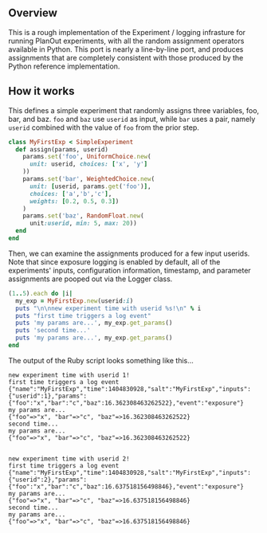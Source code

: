 ## Overview
This is a rough implementation of the Experiment / logging infrasture for running PlanOut experiments, with all the random assignment operators available in Python. This port is nearly a line-by-line port, and produces assignments that are completely consistent with those produced by the Python reference implementation.

## How it works

This defines a simple experiment that randomly assigns three variables, foo, bar, and baz.
`foo` and `baz` use `userid` as input, while `bar` uses a pair, namely `userid` combined with the value of `foo` from the prior step.
```Ruby
class MyFirstExp < SimpleExperiment
  def assign(params, userid)
    params.set('foo', UniformChoice.new(
      unit: userid, choices: ['x', 'y']
    ))
    params.set('bar', WeightedChoice.new(
      unit: [userid, params.get('foo')],
      choices: ['a','b','c'],
      weights: [0.2, 0.5, 0.3])
    )
    params.set('baz', RandomFloat.new(
      unit:userid, min: 5, max: 20))
  end
end
```

Then, we can examine the assignments produced for a few input userids. Note that since exposure logging is enabled by default, all of the experiments' inputs, configuration information, timestamp, and parameter assignments are pooped out via the Logger class.

```Ruby
(1..5).each do |i|
  my_exp = MyFirstExp.new(userid:i)
  puts "\n\nnew experiment time with userid %s!\n" % i
  puts "first time triggers a log event"
  puts 'my params are...', my_exp.get_params()
  puts 'second time...'
  puts 'my params are...', my_exp.get_params()
end
```

The output of the Ruby script looks something like this...

```
new experiment time with userid 1!
first time triggers a log event
{"name":"MyFirstExp","time":1404830928,"salt":"MyFirstExp","inputs":{"userid":1},"params":{"foo":"x","bar":"c","baz":16.362308463262522},"event":"exposure"}
my params are...
{"foo"=>"x", "bar"=>"c", "baz"=>16.362308463262522}
second time...
my params are...
{"foo"=>"x", "bar"=>"c", "baz"=>16.362308463262522}


new experiment time with userid 2!
first time triggers a log event
{"name":"MyFirstExp","time":1404830928,"salt":"MyFirstExp","inputs":{"userid":2},"params":{"foo":"x","bar":"c","baz":16.637518156498846},"event":"exposure"}
my params are...
{"foo"=>"x", "bar"=>"c", "baz"=>16.637518156498846}
second time...
my params are...
{"foo"=>"x", "bar"=>"c", "baz"=>16.637518156498846}
```
